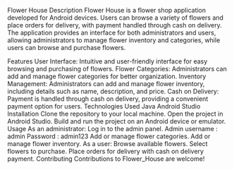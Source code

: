 Flower House
Description
Flower House is a flower shop application developed for Android devices. Users can browse a variety of flowers and place orders for delivery, with payment handled through cash on delivery. The application provides an interface for both administrators and users, allowing administrators to manage flower inventory and categories, while users can browse and purchase flowers.

Features
User Interface: Intuitive and user-friendly interface for easy browsing and purchasing of flowers.
Flower Categories: Administrators can add and manage flower categories for better organization.
Inventory Management: Administrators can add and manage flower inventory, including details such as name, description, and price.
Cash on Delivery: Payment is handled through cash on delivery, providing a convenient payment option for users.
Technologies Used
Java
Android Studio
Installation
Clone the repository to your local machine.
Open the project in Android Studio.
Build and run the project on an Android device or emulator.
Usage
As an administrator:
Log in to the admin panel. Admin username : admin Password : admin123
Add or manage flower categories.
Add or manage flower inventory.
As a user:
Browse available flowers.
Select flowers to purchase.
Place orders for delivery with cash on delivery payment.
Contributing
Contributions to Flower_House are welcome! 




